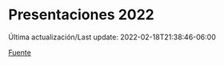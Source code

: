 # Presentaciones 2022

Última actualización/Last update: 2022-02-18T21:38:46-06:00

 [Fuente](https://www.gob.mx/salud/documentos/presentaciones-2022)
